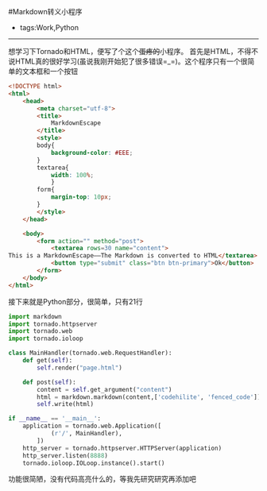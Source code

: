 #Markdown转义小程序

- tags:Work,Python

----

想学习下Tornado和HTML，便写了个这个~~蛋疼的~~小程序。
首先是HTML，不得不说HTML真的很好学习(虽说我刚开始犯了很多错误=_=)。这个程序只有一个很简单的文本框和一个按钮
```html
<!DOCTYPE html>
<html>
    <head>
    	<meta charset="utf-8">
    	<title>
    		MarkdownEscape
    	</title>
        <style>
        body{
            background-color: #EEE;
        }
        textarea{
            width: 100%;
            }        
        form{
            margin-top: 10px;
        }
        </style>
    </head>

    <body>
    	<form action="" method="post">
    		<textarea rows=30 name="content">
This is a MarkdownEscape——The Markdown is converted to HTML</textarea>
    		<button type="submit" class="btn btn-primary">Ok</button>
    	</form>
    </body>
</html>
```
接下来就是Python部分，很简单，只有21行
```python
import markdown
import tornado.httpserver
import tornado.web
import tornado.ioloop

class MainHandler(tornado.web.RequestHandler):
    def get(self):
        self.render("page.html")

    def post(self):
        content = self.get_argument("content")
        html = markdown.markdown(content,['codehilite', 'fenced_code'])
        self.write(html)

if __name__ == '__main__':
    application = tornado.web.Application([
            (r'/', MainHandler),
        ])
    http_server = tornado.httpserver.HTTPServer(application)
    http_server.listen(8888)
    tornado.ioloop.IOLoop.instance().start()
```
功能很简陋，没有代码高亮什么的，等我先研究研究再添加吧